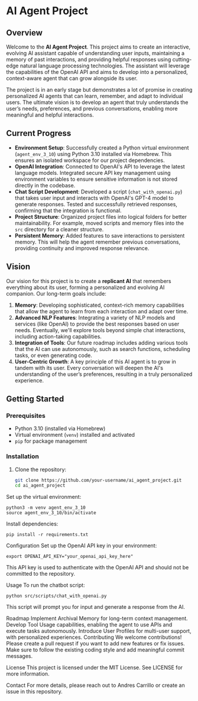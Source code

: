 # AI Agent Project

## Overview

Welcome to the **AI Agent Project**. This project aims to create an interactive, evolving AI assistant capable of understanding user inputs, maintaining a memory of past interactions, and providing helpful responses using cutting-edge natural language processing technologies. The assistant will leverage the capabilities of the OpenAI API and aims to develop into a personalized, context-aware agent that can grow alongside its user.

The project is in an early stage but demonstrates a lot of promise in creating personalized AI agents that can learn, remember, and adapt to individual users. The ultimate vision is to develop an agent that truly understands the user’s needs, preferences, and previous conversations, enabling more meaningful and helpful interactions.

## Current Progress

- **Environment Setup**: Successfully created a Python virtual environment (`agent_env_3_10`) using Python 3.10 installed via Homebrew. This ensures an isolated workspace for our project dependencies.
- **OpenAI Integration**: Connected to OpenAI's API to leverage the latest language models. Integrated secure API key management using environment variables to ensure sensitive information is not stored directly in the codebase.
- **Chat Script Development**: Developed a script (`chat_with_openai.py`) that takes user input and interacts with OpenAI's GPT-4 model to generate responses. Tested and successfully retrieved responses, confirming that the integration is functional.
- **Project Structure**: Organized project files into logical folders for better maintainability. For example, moved scripts and memory files into the `src` directory for a cleaner structure.
- **Persistent Memory**: Added features to save interactions to persistent memory. This will help the agent remember previous conversations, providing continuity and improved response relevance.

## Vision

Our vision for this project is to create a **replicant AI** that remembers everything about its user, forming a personalized and evolving AI companion. Our long-term goals include:

1. **Memory**: Developing sophisticated, context-rich memory capabilities that allow the agent to learn from each interaction and adapt over time.
2. **Advanced NLP Features**: Integrating a variety of NLP models and services (like OpenAI) to provide the best responses based on user needs. Eventually, we'll explore tools beyond simple chat interactions, including action-taking capabilities.
3. **Integration of Tools**: Our future roadmap includes adding various tools that the AI can use autonomously, such as search functions, scheduling tasks, or even generating code.
4. **User-Centric Growth**: A key principle of this AI agent is to grow in tandem with its user. Every conversation will deepen the AI's understanding of the user’s preferences, resulting in a truly personalized experience.

## Getting Started

### Prerequisites
- Python 3.10 (installed via Homebrew)
- Virtual environment (`venv`) installed and activated
- `pip` for package management

### Installation
1. Clone the repository:
   ```bash
   git clone https://github.com/your-username/ai_agent_project.git
   cd ai_agent_project
Set up the virtual environment:
```
python3 -m venv agent_env_3_10
source agent_env_3_10/bin/activate
```

Install dependencies:
```
pip install -r requirements.txt
```

Configuration
Set up the OpenAI API key in your environment:
```
export OPENAI_API_KEY="your_openai_api_key_here"
```
This API key is used to authenticate with the OpenAI API and should not be committed to the repository.

Usage
To run the chatbot script:
```
python src/scripts/chat_with_openai.py
```
This script will prompt you for input and generate a response from the AI.

Roadmap
Implement Archival Memory for long-term context management.
Develop Tool Usage capabilities, enabling the agent to use APIs and execute tasks autonomously.
Introduce User Profiles for multi-user support, with personalized experiences.
Contributing
We welcome contributions! Please create a pull request if you want to add new features or fix issues. Make sure to follow the existing coding style and add meaningful commit messages.

License
This project is licensed under the MIT License. See LICENSE for more information.

Contact
For more details, please reach out to Andres Carrillo or create an issue in this repository.
